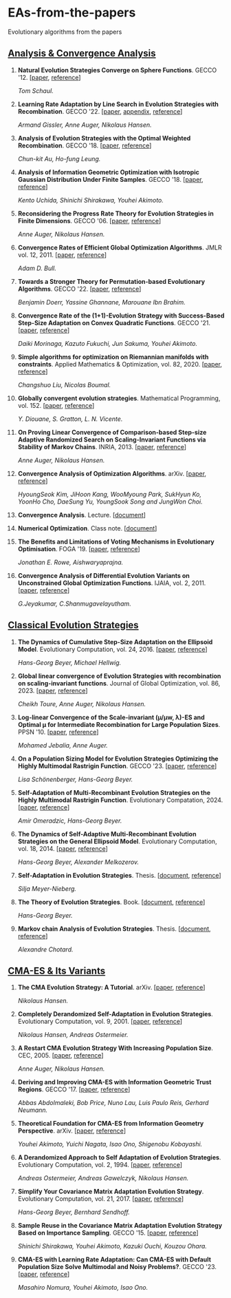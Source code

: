 # EAs-from-the-papers
Evolutionary algorithms from the papers

## [Analysis & Convergence Analysis](#analysis)
1. **Natural Evolution Strategies Converge on Sphere Functions**. GECCO '12. [[paper](https://github.com/nAuTahn/EAs-from-the-papers/blob/main/Analysis%20%26%20Convergence%20Analysis/nesproof.pdf), [reference](https://dl.acm.org/doi/10.1145/2330163.2330211)]

   *Tom Schaul.*

2. **Learning Rate Adaptation by Line Search in Evolution Strategies with Recombination**. GECCO '22. [[paper](https://github.com/nAuTahn/EAs-from-the-papers/blob/main/Analysis%20%26%20Convergence%20Analysis/line-search-es.pdf), [appendix](https://github.com/nAuTahn/EAs-from-the-papers/blob/main/Analysis%20%26%20Convergence%20Analysis/appendix-line-search-paper.pdf), [reference](https://dl.acm.org/doi/10.1145/3512290.3528760)]

   *Armand Gissler, Anne Auger, Nikolaus Hansen.*

3. **Analysis of Evolution Strategies with the Optimal Weighted Recombination**. GECCO '18. [[paper](https://github.com/nAuTahn/EAs-from-the-papers/blob/main/Analysis%20%26%20Convergence%20Analysis/au2018.pdf), [reference](https://dl.acm.org/doi/10.1145/3205455.3205632)]

   *Chun-kit Au, Ho-fung Leung.*

4. **Analysis of Information Geometric Optimization with Isotropic Gaussian Distribution Under Finite Samples**. GECCO '18. [[paper](https://github.com/nAuTahn/EAs-from-the-papers/blob/main/Analysis%20%26%20Convergence%20Analysis/uchida2018.pdf), [reference](https://dl.acm.org/doi/10.1145/3205455.3205487)]

   *Kento Uchida, Shinichi Shirakawa, Youhei Akimoto.*

5. **Reconsidering the Progress Rate Theory for Evolution Strategies in Finite Dimensions**. GECCO '06. [[paper](https://github.com/nAuTahn/EAs-from-the-papers/blob/main/Analysis%20%26%20Convergence%20Analysis/auger2006.pdf), [reference](https://dl.acm.org/doi/10.1145/1143997.1144081)]

   *Anne Auger, Nikolaus Hansen.*

6. **Convergence Rates of Efficient Global Optimization Algorithms**. JMLR vol. 12, 2011. [[paper](https://github.com/nAuTahn/EAs-from-the-papers/blob/main/Analysis%20%26%20Convergence%20Analysis/bull11a.pdf), [reference](https://www.jmlr.org/papers/v12/bull11a.html)]

   *Adam D. Bull.*

7. **Towards a Stronger Theory for Permutation-based Evolutionary Algorithms**. GECCO '22. [[paper](https://github.com/nAuTahn/EAs-from-the-papers/blob/main/Analysis%20%26%20Convergence%20Analysis/2204.07637.pdf), [reference](https://dl.acm.org/doi/10.1145/3512290.3528720)]

   *Benjamin Doerr, Yassine Ghannane, Marouane Ibn Brahim.*

8. **Convergence Rate of the (1+1)-Evolution Strategy with Success-Based Step-Size Adaptation on Convex Quadratic Functions**. GECCO '21. [[paper](https://github.com/nAuTahn/EAs-from-the-papers/blob/main/Analysis%20%26%20Convergence%20Analysis/2103.01578.pdf), [reference](https://dl.acm.org/doi/10.1145/3449639.3459289)]

   *Daiki Morinaga, Kazuto Fukuchi, Jun Sakuma, Youhei Akimoto.*

9. **Simple algorithms for optimization on Riemannian manifolds with constraints**. Applied Mathematics & Optimization, vol. 82, 2020. [[paper](https://github.com/nAuTahn/EAs-from-the-papers/blob/main/Analysis%20%26%20Convergence%20Analysis/1901.10000.pdf), [reference](https://link.springer.com/article/10.1007/s00245-019-09564-3)]

    *Changshuo Liu,  Nicolas Boumal.*

10. **Globally convergent evolution strategies**. Mathematical Programming, vol. 152. [[paper](https://github.com/nAuTahn/EAs-from-the-papers/blob/main/Analysis%20%26%20Convergence%20Analysis/Globally%20convergent%20evolution%20strategies.pdf), [reference](https://dl.acm.org/doi/10.1007/s10107-014-0793-x)]

    *Y. Diouane, S. Gratton, L. N. Vicente.*

11. **On Proving Linear Convergence of Comparison-based Step-size Adaptive Randomized Search on Scaling-Invariant Functions via Stability of Markov Chains**. INRIA, 2013. [[paper](https://github.com/nAuTahn/EAs-from-the-papers/blob/main/Analysis%20%26%20Convergence%20Analysis/On%20Proving%20Linear%20Convergence%20of%20Comparison-based%20Step-size%20Adaptive%20Randomized%20Search%20on%20Scaling-Invariant%20Functions%20via%20Stability%20of%20Markov.pdf), [reference](https://inria.hal.science/hal-00877160v3)]

    *Anne Auger, Nikolaus Hansen.*

12. **Convergence Analysis of Optimization Algorithms**. arXiv. [[paper](https://github.com/nAuTahn/EAs-from-the-papers/blob/main/Analysis%20%26%20Convergence%20Analysis/Convergence%20Analysis%20of%20Optimization%20Algorithms.pdf), [reference](https://arxiv.org/abs/1707.01647)]

    *HyoungSeok Kim, JiHoon Kang, WooMyoung Park, SukHyun Ko, YoonHo Cho, DaeSung Yu, YoungSook Song and JungWon Choi.*

13. **Convergence Analysis**. Lecture. [[document](https://github.com/nAuTahn/EAs-from-the-papers/blob/main/Analysis%20%26%20Convergence%20Analysis/convergence-analysis-annotated.pdf)]

14. **Numerical Optimization**. Class note. [[document](https://github.com/nAuTahn/EAs-from-the-papers/blob/main/Analysis%20%26%20Convergence%20Analysis/classnotes.pdf)]

15. **The Benefits and Limitations of Voting Mechanisms in Evolutionary Optimisation**. FOGA '19. [[paper](https://github.com/nAuTahn/EAs-from-the-papers/blob/main/Analysis%20%26%20Convergence%20Analysis/rowe2019.pdf), [reference](https://dl.acm.org/doi/10.1145/3299904.3340305)]

    *Jonathan E. Rowe, Aishwaryaprajna.*

16. **Convergence Analysis of Differential Evolution Variants on Unconstrained Global Optimization Functions**. IJAIA, vol. 2, 2011. [[paper](https://github.com/nAuTahn/EAs-from-the-papers/blob/main/Analysis%20%26%20Convergence%20Analysis/1105.1901.pdf), [reference](https://arxiv.org/abs/1105.1901)]

    *G.Jeyakumar, C.Shanmugavelayutham.*

## [Classical Evolution Strategies](#classicalES)
1. **The Dynamics of Cumulative Step-Size Adaptation on the Ellipsoid Model**. Evolutionary Computation, vol. 24, 2016. [[paper](https://github.com/nAuTahn/EAs-from-the-papers/blob/main/Classical%20Evolution%20Strategies/ECJ_BH14.pdf), [reference](https://dl.acm.org/doi/10.1162/EVCO_a_00142)]

   *Hans-Georg Beyer, Michael Hellwig.*

2. **Global linear convergence of Evolution Strategies with recombination on scaling-invariant functions**. Journal of Global Optimization, vol. 86, 2023. [[paper](https://github.com/nAuTahn/EAs-from-the-papers/blob/main/Classical%20Evolution%20Strategies/Global%20linear%20convergence%20of%20Evolution%20Strategies%20with%20recombination%20on%20scaling-invariant%20functions.pdf), [reference](https://link.springer.com/article/10.1007/s10898-022-01249-6)]

   *Cheikh Toure, Anne Auger, Nikolaus Hansen.*

3. **Log-linear Convergence of the Scale-invariant (µ/µw, λ)-ES and Optimal µ for Intermediate Recombination for Large Population Sizes**. PPSN '10. [[paper](https://github.com/nAuTahn/EAs-from-the-papers/blob/main/Classical%20Evolution%20Strategies/Log-linear%20Convergence%20of%20the%20Scale-invariant%20ES.pdf), [reference](https://dl.acm.org/doi/10.5555/1885031.1885038)]

   *Mohamed Jebalia, Anne Auger.*

4. **On a Population Sizing Model for Evolution Strategies Optimizing the Highly Multimodal Rastrigin Function**. GECCO '23. [[paper](https://github.com/nAuTahn/EAs-from-the-papers/blob/main/Classical%20Evolution%20Strategies/On%20a%20Population%20Sizing%20Model%20for%20Evolution%20Strategies%20Optimizing%20the%20Highly%20Multimodal%20Rastrigin%20Function.pdf), [reference](https://dl.acm.org/doi/10.1145/3583131.3590451)]

   *Lisa Schönenberger, Hans-Georg Beyer.*

5. **Self-Adaptation of Multi-Recombinant Evolution Strategies on the Highly Multimodal Rastrigin Function**. Evolutionary Compatation, 2024. [[paper](https://github.com/nAuTahn/EAs-from-the-papers/blob/main/Classical%20Evolution%20Strategies/Self-Adaptation%20of%20Multi-Recombinant%20Evolution%20Strategies%20on%20the%20Highly%20Multimodal%20Rastrigin%20Function.pdf), [reference](https://ieeexplore.ieee.org/document/10530379/citations#citations)]

   *Amir Omeradzic, Hans-Georg Beyer.*

6. **The Dynamics of Self-Adaptive Multi-Recombinant Evolution Strategies on the General Ellipsoid Model**. Evolutionary Computation, vol. 18, 2014. [[paper](https://github.com/nAuTahn/EAs-from-the-papers/blob/main/Classical%20Evolution%20Strategies/The%20Dynamics%20of%20Self-Adaptive%20Multi-Recombinant%20Evolution%20Strategies%20on%20the%20General%20Ellipsoid%20Model.pdf), [reference](https://ieeexplore.ieee.org/document/6615914)]

   *Hans-Georg Beyer, Alexander Melkozerov.*

7. **Self-Adaptation in Evolution Strategies**. Thesis. [[document](https://github.com/nAuTahn/EAs-from-the-papers/blob/main/Self-Adaptation%20in%20Evolution%20Strategies.pdf), [reference](https://eldorado.tu-dortmund.de/items/a470d535-419d-4a76-a17b-337e12f9b789)]

   *Silja Meyer-Nieberg.*

8. **The Theory of Evolution Strategies**. Book. [[document](https://github.com/nAuTahn/EAs-from-the-papers/blob/main/The%20Theory%20of%20Evolution%20Strategies.pdf), [reference](https://link.springer.com/book/10.1007/978-3-662-04378-3)]

   *Hans-Georg Beyer.*

9. **Markov chain Analysis of Evolution Strategies**. Thesis. [[document](https://github.com/nAuTahn/EAs-from-the-papers/blob/main/Markov%20chain%20Analysis%20of%20Evolution%20Strategies.pdf), [reference](https://theses.hal.science/tel-01252128/)]

    *Alexandre Chotard.*

## [CMA-ES & Its Variants](#CMAES)
1. **The CMA Evolution Strategy: A Tutorial**. arXiv. [[paper](https://github.com/nAuTahn/EAs-from-the-papers/blob/main/CMA-ES/CMA-ES_tutorial.pdf), [reference](https://arxiv.org/abs/1604.00772)]

   *Nikolaus Hansen.*

2. **Completely Derandomized Self-Adaptation in Evolution Strategies**. Evolutionary Computation, vol. 9, 2001. [[paper](https://github.com/nAuTahn/EAs-from-the-papers/blob/main/CMA-ES/hansen2001.pdf), [reference](https://ieeexplore.ieee.org/document/6790628)]

   *Nikolaus Hansen, Andreas Ostermeier.*

3. **A Restart CMA Evolution Strategy With Increasing Population Size**. CEC, 2005. [[paper](https://github.com/nAuTahn/EAs-from-the-papers/blob/main/CMA-ES/cec2005ipopcmaes.pdf), [reference](https://ieeexplore.ieee.org/document/1554902)]

   *Anne Auger, Nikolaus Hansen.*

4. **Deriving and Improving CMA-ES with Information Geometric Trust Regions**. GECCO '17. [[paper](https://github.com/nAuTahn/EAs-from-the-papers/blob/main/CMA-ES/2017_GECCO_Deriving%20and%20Improving%20CMA-ES_Abdolmaleki_Lau_Reis.pdf), [reference](https://dl.acm.org/doi/10.1145/3071178.3071252)]

   *Abbas Abdolmaleki, Bob Price, Nuno Lau, Luis Paulo Reis, Gerhard Neumann.*

5. **Theoretical Foundation for CMA-ES from Information Geometry Perspective**. arXiv. [[paper](https://github.com/nAuTahn/EAs-from-the-papers/blob/main/CMA-ES/THEORETICAL%20FOUNDATION%20FOR%20CMA-ES%20FROM%20INFORMATION%20GEOMETRY%20PERSPECTIVE.pdf), [reference](https://arxiv.org/abs/1206.0730)]

   *Youhei Akimoto, Yuichi Nagata, Isao Ono, Shigenobu Kobayashi.*

6. **A Derandomized Approach to Self Adaptation of Evolution Strategies**. Evolutionary Computation, vol. 2, 1994. [[paper](https://github.com/nAuTahn/EAs-from-the-papers/blob/main/CMA-ES/derapproaEc.pdf), [reference](https://ieeexplore.ieee.org/document/6791625)]

   *Andreas Ostermeier, Andreas Gawelczyk, Nikolaus Hansen.*

7. **Simplify Your Covariance Matrix Adaptation Evolution Strategy**. Evolutionary Computation, vol. 21, 2017. [[paper](https://github.com/nAuTahn/EAs-from-the-papers/blob/main/CMA-ES/TEC_BS17b.pdf), [reference](https://dl.acm.org/doi/abs/10.1109/TEVC.2017.2680320)]

   *Hans-Georg Beyer, Bernhard Sendhoff.*

8. **Sample Reuse in the Covariance Matrix Adaptation Evolution Strategy Based on Importance Sampling**. GECCO '15. [[paper](https://github.com/nAuTahn/EAs-from-the-papers/blob/main/CMA-ES/Sample%20Reuse%20in%20the%20Covariance%20Matrix%20Adaptation%20Evolution%20Strategy%20Based%20on%20Importance%20Sampling.pdf), [reference](https://dl.acm.org/doi/10.1145/2739480.2754704)]

   *Shinichi Shirakawa, Youhei Akimoto, Kazuki Ouchi, Kouzou Ohara.*

9. **CMA-ES with Learning Rate Adaptation: Can CMA-ES with Default Population Size Solve Multimodal and Noisy Problems?**. GECCO '23. [[paper](https://github.com/nAuTahn/EAs-from-the-papers/blob/main/CMA-ES/2401.15876v2.pdf), [reference](https://dl.acm.org/doi/10.1145/3583131.3590358)]

    *Masahiro Nomura, Youhei Akimoto, Isao Ono.*
